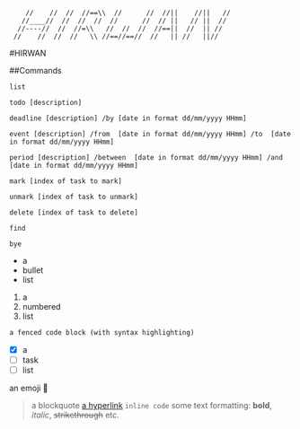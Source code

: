 ```
    //    //  //  //==\\  //      //  //||    //||   //
   //____//  //  //  //  //      //  // ||   // ||  //
  //----//  //  //=\\   //  //  //  //==||  //  || //
 //    //  //  //   \\ //==//==//  //   || //   ||//
```
 
 #HIRWAN

 ##Commands

```
list
```

```
todo [description]
```

```
deadline [description] /by [date in format dd/mm/yyyy HHmm]
```

```
event [description] /from  [date in format dd/mm/yyyy HHmm] /to  [date in format dd/mm/yyyy HHmm]
```

```
period [description] /between  [date in format dd/mm/yyyy HHmm] /and  [date in format dd/mm/yyyy HHmm]
```

```
mark [index of task to mark]
```

```
unmark [index of task to unmark]
```

```
delete [index of task to delete]
```

```
find
```

```
bye
```



- a
- bullet
- list

1. a 
2. numbered 
3. list
```ruby
a fenced code block (with syntax highlighting)
```
- [x] a 
- [ ] task 
- [ ] list

an emoji 🐒 
> a blockquote
[a hyperlink](https://pages.github.com/)
`inline code`
some text formatting: **bold**, _italic_, ~~strikethrough~~ etc.

